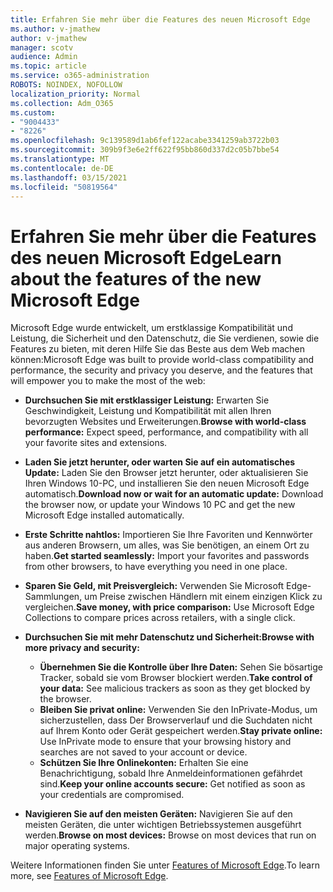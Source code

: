```yaml
---
title: Erfahren Sie mehr über die Features des neuen Microsoft Edge
ms.author: v-jmathew
author: v-jmathew
manager: scotv
audience: Admin
ms.topic: article
ms.service: o365-administration
ROBOTS: NOINDEX, NOFOLLOW
localization_priority: Normal
ms.collection: Adm_O365
ms.custom:
- "9004433"
- "8226"
ms.openlocfilehash: 9c139589d1ab6fef122acabe3341259ab3722b03
ms.sourcegitcommit: 309b9f3e6e2ff622f95bb860d337d2c05b7bbe54
ms.translationtype: MT
ms.contentlocale: de-DE
ms.lasthandoff: 03/15/2021
ms.locfileid: "50819564"
---
```

# <a name="learn-about-the-features-of-the-new-microsoft-edge"></a><span data-ttu-id="e3d1d-102">Erfahren Sie mehr über die Features des neuen Microsoft Edge</span><span class="sxs-lookup"><span data-stu-id="e3d1d-102">Learn about the features of the new Microsoft Edge</span></span>

<span data-ttu-id="e3d1d-103">Microsoft Edge wurde entwickelt, um erstklassige Kompatibilität und Leistung, die Sicherheit und den Datenschutz, die Sie verdienen, sowie die Features zu bieten, mit deren Hilfe Sie das Beste aus dem Web machen können:</span><span class="sxs-lookup"><span data-stu-id="e3d1d-103">Microsoft Edge was built to provide world-class compatibility and performance, the security and privacy you deserve, and the features that will empower you to make the most of the web:</span></span>

- <span data-ttu-id="e3d1d-104">**Durchsuchen Sie mit erstklassiger Leistung:** Erwarten Sie Geschwindigkeit, Leistung und Kompatibilität mit allen Ihren bevorzugten Websites und Erweiterungen.</span><span class="sxs-lookup"><span data-stu-id="e3d1d-104">**Browse with world-class performance:** Expect speed, performance, and compatibility with all your favorite sites and extensions.</span></span>
- <span data-ttu-id="e3d1d-105">**Laden Sie jetzt herunter, oder warten Sie auf ein automatisches Update:** Laden Sie den Browser jetzt herunter, oder aktualisieren Sie Ihren Windows 10-PC, und installieren Sie den neuen Microsoft Edge automatisch.</span><span class="sxs-lookup"><span data-stu-id="e3d1d-105">**Download now or wait for an automatic update:** Download the browser now, or update your Windows 10 PC and get the new Microsoft Edge installed automatically.</span></span>
- <span data-ttu-id="e3d1d-106">**Erste Schritte nahtlos:** Importieren Sie Ihre Favoriten und Kennwörter aus anderen Browsern, um alles, was Sie benötigen, an einem Ort zu haben.</span><span class="sxs-lookup"><span data-stu-id="e3d1d-106">**Get started seamlessly:** Import your favorites and passwords from other browsers, to have everything you need in one place.</span></span>
- <span data-ttu-id="e3d1d-107">**Sparen Sie Geld, mit Preisvergleich:** Verwenden Sie Microsoft Edge-Sammlungen, um Preise zwischen Händlern mit einem einzigen Klick zu vergleichen.</span><span class="sxs-lookup"><span data-stu-id="e3d1d-107">**Save money, with price comparison:** Use Microsoft Edge Collections to compare prices across retailers, with a single click.</span></span>
- <span data-ttu-id="e3d1d-108">**Durchsuchen Sie mit mehr Datenschutz und Sicherheit:**</span><span class="sxs-lookup"><span data-stu-id="e3d1d-108">**Browse with more privacy and security:**</span></span>
  - <span data-ttu-id="e3d1d-109">**Übernehmen Sie die Kontrolle über Ihre Daten:** Sehen Sie bösartige Tracker, sobald sie vom Browser blockiert werden.</span><span class="sxs-lookup"><span data-stu-id="e3d1d-109">**Take control of your data:** See malicious trackers as soon as they get blocked by the browser.</span></span>
  - <span data-ttu-id="e3d1d-110">**Bleiben Sie privat online:** Verwenden Sie den InPrivate-Modus, um sicherzustellen, dass Der Browserverlauf und die Suchdaten nicht auf Ihrem Konto oder Gerät gespeichert werden.</span><span class="sxs-lookup"><span data-stu-id="e3d1d-110">**Stay private online:** Use InPrivate mode to ensure that your browsing history and searches are not saved to your account or device.</span></span>
  - <span data-ttu-id="e3d1d-111">**Schützen Sie Ihre Onlinekonten:** Erhalten Sie eine Benachrichtigung, sobald Ihre Anmeldeinformationen gefährdet sind.</span><span class="sxs-lookup"><span data-stu-id="e3d1d-111">**Keep your online accounts secure:** Get notified as soon as your credentials are compromised.</span></span>

- <span data-ttu-id="e3d1d-112">**Navigieren Sie auf den meisten Geräten:** Navigieren Sie auf den meisten Geräten, die unter wichtigen Betriebssystemen ausgeführt werden.</span><span class="sxs-lookup"><span data-stu-id="e3d1d-112">**Browse on most devices:** Browse on most devices that run on major operating systems.</span></span>

<span data-ttu-id="e3d1d-113">Weitere Informationen finden Sie unter [Features of Microsoft Edge](https://go.microsoft.com/fwlink/?linkid=2146817).</span><span class="sxs-lookup"><span data-stu-id="e3d1d-113">To learn more, see [Features of Microsoft Edge](https://go.microsoft.com/fwlink/?linkid=2146817).</span></span>
